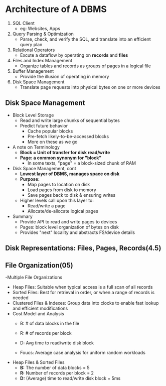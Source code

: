 # Architecture of A DBMS
1. SQL Client  
   - eg: Websites, Apps
2. Query Parsing & Optimization
   - Parse, check, and verify the SQL, and translate into an efficient query plan
3. Relational Operators
   - Excute a dataflow by operating on **records** and **files**
4. Files and Index Management  
   - Organize tables and records as groups of pages in a logical file
5. Buffer Management
   - Provide the illusion of operating in memory
6. Disk Space Management
   - Translate page requests into physical bytes on one or more devices
## Disk Space Management
- Block Level Storage
   - Read and write large chunks of sequential bytes
   - Predict future behavior
      - Cache popular blocks
      - Pre-fetch likely-to-be-accessed blocks
      - More on these as we go
- A note on Terminology
   - **Block = Unit of transfer for disk read/write**  
   - **Page: a common synonym for "block"**
      - In some texts, "page" = a block-sized chunk of RAM
- Disk Space Management, cont
   - **Lowest layer of DBMS, manages space on disk**
   - **Purpose:**
      - Map pages to location on disk
      - Load pages from disk to memory
      - Save pages back to disk & ensuring writes
   - Higher levels call upon this layer to:
      - Read/write a page
      - Allocate/de-allocate logical pages
- Summary
   - Provide API to read and write pages to devices
   - Pages: block level organization of bytes on disk
   - Provides "next" locality and abstracts FS/device details

## Disk Representations: Files, Pages, Records(4.5)
## File Organization(05)
-Multiple File Organizations
   - Heap Files: Suitable when typical access is a full scan of all records
   - Sorted Files: Best for retrieval in order, or when a range of records is needed
   - Clustered Files & Indexes: Group data into clocks to enable fast lookup and efficient modifications
- Cost Model and Analysis
   - B: # of data blocks in the file
   - R: # of records per block
   - D: Avg time to read/write disk block
   
   - Foucs: Average case analysis for uniform random workloads
- Heap Files & Sorted Files
   - **B:** The number of data blocks = 5
   - **R:** Number of records per block = 2
   - **D:** (Average) time to read/write disk block = 5ms


   
